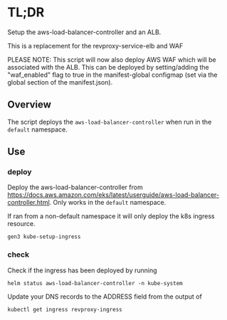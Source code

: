 # TL;DR

Setup the aws-load-balancer-controller and an ALB. 

This is a replacement for the revproxy-service-elb and WAF 

PLEASE NOTE: This script will now also deploy AWS WAF which will be associated with the ALB. This can be deployed by setting/adding the "waf_enabled" flag to true in the manifest-global configmap (set via the global section of the manifest.json).

## Overview

The script deploys the `aws-load-balancer-controller` when run in the `default` namespace.

## Use

### deploy

Deploy the aws-load-balancer-controller from https://docs.aws.amazon.com/eks/latest/userguide/aws-load-balancer-controller.html.
Only works in the `default` namespace.

If ran from a non-default namespace it will only deploy the k8s ingress resource. 

```
gen3 kube-setup-ingress
```

### check

Check if the ingress has been deployed by running 

```
helm status aws-load-balancer-controller -n kube-system
```

Update your DNS records to the ADDRESS field from the output of 
```
kubectl get ingress revproxy-ingress
```
